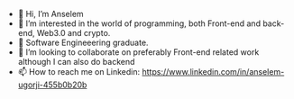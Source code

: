 - 👋 Hi, I’m Anselem
- 👀 I’m interested in the world of programming, both Front-end and back-end, Web3.0 and crypto.
- 🌱 Software Engineeering graduate.
- 💞️ I’m looking to collaborate on preferably Front-end related work although I can also do backend
- 📫 How to reach me on Linkedin: https://www.linkedin.com/in/anselem-ugorji-455b0b20b

<!---
Anselem8/Anselem8 is a ✨ special ✨ repository because its `README.md` (this file) appears on your GitHub profile.
You can click the Preview link to take a look at your changes.
--->
